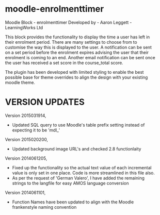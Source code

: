 moodle-enrolmenttimer
=====================

Moodle Block - enrolmenttimer
Developed by - Aaron Leggett - LearningWorks Ltd

This block provides the functionality to display the time a user has left in their enrolment period.
There are many settings to choose from to customise the way this is displayed to the user.
A notification can be sent on a set period before the enrolment expires advising the user that their enrolment is coming to an end.
Another email notification can be sent once the user has received a set score in the course_total score.

The plugin has been developed with limited styling to enable the best possible base for theme overrides to align the design with your existing moodle theme.


VERSION UPDATES
===============
Version 2015031914,
- Updated SQL query to use Moodle's table prefix setting instead of expecting it to be 'mdl_'

Version 2015020200,
- Updated background image URL's and checked 2.8 functionlaity

Version 2014061205,
- Fixed up the functionality so the actual text value of each incremental
value is only set in one place. Code is more streamlined in this file
also.
- As per the request of 'German Valero', I have added the remaining
strings to the langfile for easy AMOS language conversion

Version 2014061101,
- Function Names have been updated to align with the Moodle frankenstyle naming convention